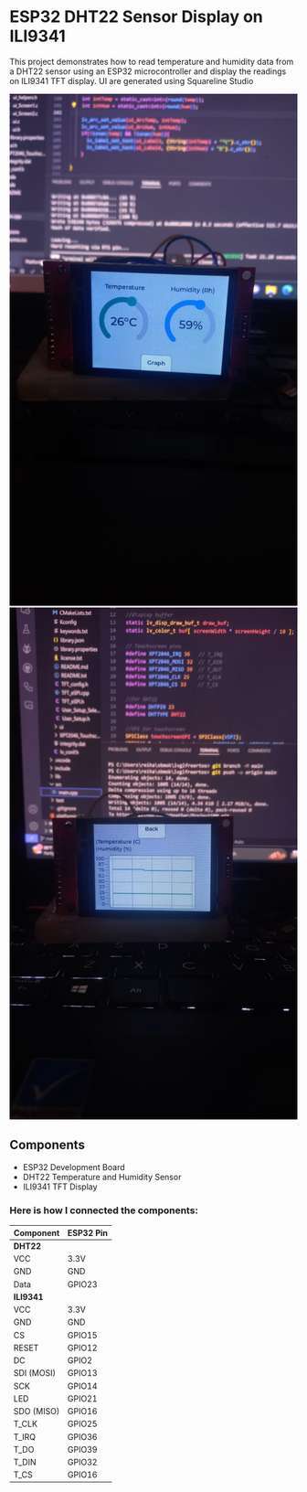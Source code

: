 # ESP32 DHT22 Sensor Display on ILI9341
This project demonstrates how to read temperature and humidity data from a DHT22 sensor using an ESP32 microcontroller and display the readings on ILI9341 TFT display. UI are generated using Squareline Studio

![demo.jpeg](https://github.com/rhnathar/ProjectSBM/blob/main/demo.jpeg)
![graph.jpeg](https://github.com/rhnathar/ProjectSBM/blob/main/graph.jpeg)

## Components
- ESP32 Development Board
- DHT22 Temperature and Humidity Sensor
- ILI9341 TFT Display

### Here is how I connected the components:

| Component     | ESP32 Pin |
|---------------|------------|
| **DHT22**     |            |
| VCC           | 3.3V       |
| GND           | GND        |
| Data          | GPIO23     |
| **ILI9341**   |            |
| VCC           | 3.3V       |
| GND           | GND        |
| CS            | GPIO15     |
| RESET         | GPIO12     |
| DC            | GPIO2      |
| SDI (MOSI)    | GPIO13     |
| SCK           | GPIO14     |
| LED           | GPIO21     |
| SDO (MISO)    | GPIO16     |
| T_CLK         | GPIO25     |
| T_IRQ         | GPIO36     |
| T_DO          | GPIO39     |
| T_DIN         | GPIO32     |
| T_CS          | GPIO16     |
